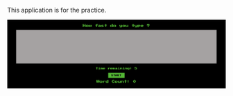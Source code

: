 This application is for the practice.

![Test Image 4](https://github.com/aminvishvam/word-count-application-react/blob/300d954e08d9ee247de56c0ef7f47b160d7ec9ca/src/Screen%20Shot%202021-07-26%20at%203.17.00%20PM.png)
